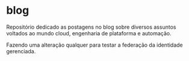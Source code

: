 # blog
Repositório dedicado as postagens no blog sobre diversos assuntos voltados ao mundo cloud, engenharia de plataforma e automação.

Fazendo uma alteração qualquer para testar a federação da identidade gerenciada.
